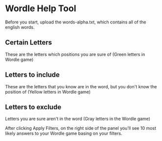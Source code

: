# Wordle Help Tool

Before you start, upload the words-alpha.txt, which contains all of the english words.

## Certain Letters

These are the letters which positions you are sure of (Green letters in Wordle game)

## Letters to include

These are the letters that you know are in the word, but you don't know the position of (Yellow letters in Wordle game)

## Letters to exclude

Letters you are sure aren't in the word (Gray letters in the Wordle game)

After clicking Apply Filters, on the right side of the panel you'll see 10 most likely answers to your Wordle game basing on your filters.
